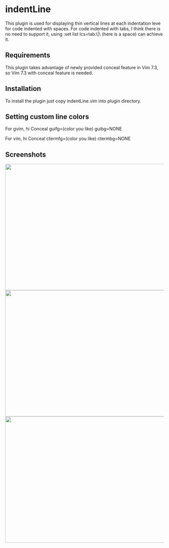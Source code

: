 indentLine
==========

This plugin is used for displaying thin vertical lines at each indentation leve for code indented with spaces.
For code indented with tabs, I think there is no need to support it, using :set list lcs=tab:\\|\ (here is a space) can 
achieve it.

## Requirements
This plugin takes advantage of newly provided conceal feature in Vim 7.3, so Vim 7.3 with conceal feature is needed.

## Installation
To install the plugin just copy indentLine.vim into plugin directory.


## Setting custom line colors
For gvim, hi Conceal guifg=(color you like) guibg=NONE

For vim, hi Conceal ctermfg=(color you like) ctermbg=NONE

## Screenshots
<img src="http://i.imgur.com/WQqhH.jpg" width="600" height="400" alt="" />
<img src="http://i.imgur.com/zhV1v.jpg" width="600" height="400" alt="" />
<img src="http://i.imgur.com/cENlq.jpg" width="600" height="400" alt="" />


